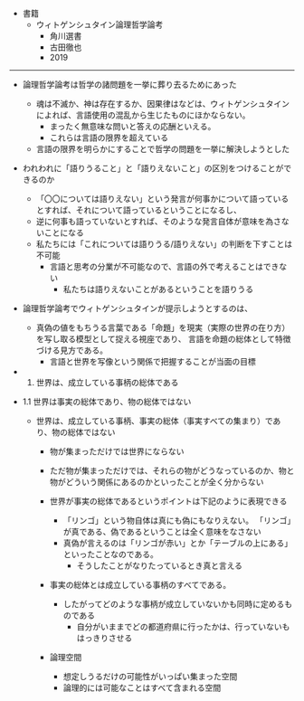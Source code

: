 
- 書籍
    - ウィトゲンシュタイン論理哲学論考
        - 角川選書
        - 古田徹也
        - 2019



---- 

- 論理哲学論考は哲学の諸問題を一挙に葬り去るためにあった
    - 魂は不滅か、神は存在するか、因果律はなどは、ウィトゲンシュタインによれば、言語使用の混乱から生じたものにほかならない。
        - まったく無意味な問いと答えの応酬といえる。
        - これらは言語の限界を超えている
    - 言語の限界を明らかにすることで哲学の問題を一挙に解決しようとした
    
- われわれに「語りうること」と「語りえないこと」の区別をつけることができるのか
    - 「〇〇については語りえない」という発言が何事かについて語っているとすれば、それについて語っているということになるし、
    - 逆に何事も語っていないとすれば、そのような発言自体が意味を為さないことになる
    - 私たちには「これについては語りうる/語りえない」の判断を下すことは不可能
        - 言語と思考の分業が不可能なので、言語の外で考えることはできない
            - 私たちは語りえないことがあるということを語りうる
            
- 論理哲学論考でウィトゲンシュタインが提示しようとするのは、
    - 真偽の値をもちうる言葉である「命題」を現実（実際の世界の在り方）を写し取る模型として捉える視座であり、        言語を命題の総体として特徴づける見方である。
        - 言語と世界を写像という関係で把握することが当面の目標

- 1. 世界は、成立している事柄の総体である
- 1.1 世界は事実の総体であり、物の総体ではない
       
    - 世界は、成立している事柄、事実の総体（事実すべての集まり）であり、物の総体ではない
        - 物が集まっただけでは世界にならない
        - ただ物が集まっただけでは、それらの物がどうなっているのか、物と物がどういう関係にあるのかといったことが全く分からない
        
        - 世界が事実の総体であるというポイントは下記のように表現できる
            - 「リンゴ」という物自体は真にも偽にもなりえない。
                「リンゴ」が真である、偽であるということは全く意味をなさない
            - 真偽が言えるのは「リンゴが赤い」とか「テーブルの上にある」といったことなのである。
                - そうしたことがなりたっているとき真と言える
        - 事実の総体とは成立している事柄のすべてである。
            - したがってどのような事柄が成立していないかも同時に定めるものである
                - 自分がいままでどの都道府県に行ったかは、行っていないもはっきりさせる
                
        - 論理空間
            - 想定しうるだけの可能性がいっぱい集まった空間
            - 論理的には可能なことはすべて含まれる空間                






